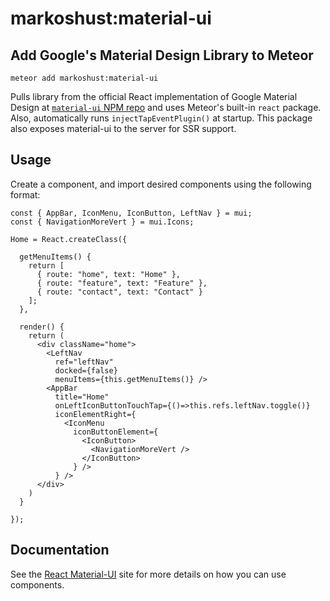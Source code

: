 # markoshust:material-ui

## Add Google's Material Design Library to Meteor

`meteor add markoshust:material-ui`

Pulls library from the official React implementation of Google Material Design at <a href="https://www.npmjs.com/package/material-ui" target="_blank">`material-ui` NPM repo</a> and uses Meteor's built-in `react` package. Also, automatically runs `injectTapEventPlugin()` at startup. This package also exposes material-ui to the server for SSR support.

## Usage

Create a component, and import desired components using the following format:

```
const { AppBar, IconMenu, IconButton, LeftNav } = mui;
const { NavigationMoreVert } = mui.Icons;

Home = React.createClass({

  getMenuItems() {
    return [
      { route: "home", text: "Home" },
      { route: "feature", text: "Feature" },
      { route: "contact", text: "Contact" }
    ];
  },

  render() {
    return (
      <div className="home">
        <LeftNav
          ref="leftNav"
          docked={false}
          menuItems={this.getMenuItems()} />
        <AppBar
          title="Home"
          onLeftIconButtonTouchTap={()=>this.refs.leftNav.toggle()}
          iconElementRight={
            <IconMenu
              iconButtonElement={
                <IconButton>
                  <NavigationMoreVert />
                </IconButton>
              } />
          } />
      </div>
    )
  }

});
```

## Documentation

See the <a href="http://material-ui.com/#/" target="_blank">React Material-UI</a> site for more details on how you can use components.

